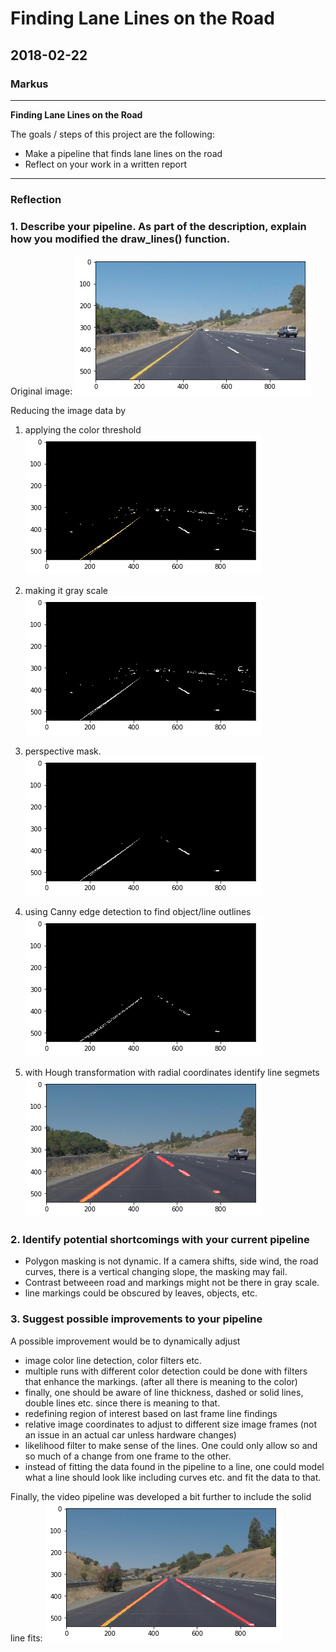 # **Finding Lane Lines on the Road** 

##  2018-02-22

### Markus

---

**Finding Lane Lines on the Road**

The goals / steps of this project are the following:
* Make a pipeline that finds lane lines on the road
* Reflect on your work in a written report

---

### Reflection

### 1. Describe your pipeline. As part of the description, explain how you modified the draw_lines() function.

Original image:
![png](output/output_2_2.png)

Reducing the image data by

1) applying the color threshold 
![png](output/output_4_0.png)

2) making it gray scale
![png](output/output_5_1.png)

3) perspective mask. 
![png](output/output_6_1.png)

4) using Canny edge detection to find object/line outlines
![png](output/output_7_1.png)

5) with Hough transformation with radial coordinates identify line segmets
![png](output/output_8_2.png)



### 2. Identify potential shortcomings with your current pipeline


* Polygon masking is not dynamic. If a camera shifts, side wind, the road curves, there is a vertical changing slope, the masking may fail.
* Contrast betweeen road and markings might not be there in gray scale.
* line markings could be obscured by leaves, objects, etc.


### 3. Suggest possible improvements to your pipeline

A possible improvement would be to dynamically adjust 
- image color line detection, color filters etc.
- multiple runs with different color detection could be done with filters that enhance the markings. (after all there is meaning to the color)
- finally, one should be aware of line thickness, dashed or solid lines, double lines etc. since there is meaning to that.
- redefining region of interest based on last frame line findings
- relative image coordinates to adjust to different size image frames (not an issue in an actual car unless hardware changes)
- likelihood filter to make sense of the lines. One could only allow so and so much of a change from one frame to the other. 
- instead of fitting the data found in the pipeline to a line, one could model what a line should look like including curves etc. and fit the data to that.

Finally, the video pipeline was developed a bit further to include the solid line fits:
![png](output/output_9_2.png)


